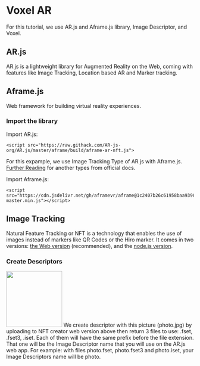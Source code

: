 # Voxel AR
For this tutorial, we use AR.js and Aframe.js library, Image Descriptor, and Voxel.

## AR.js
AR.js is a lightweight library for Augmented Reality on the Web, coming with features like Image Tracking, Location based AR and Marker tracking.

## Aframe.js
Web framework for building virtual reality experiences.

### Import the library

Import AR.js:
```
<script src="https://raw.githack.com/AR-js-org/AR.js/master/aframe/build/aframe-ar-nft.js">
```
For this expample, we use Image Tracking Type of AR.js with Aframe.js.
[Further Reading](https://ar-js-org.github.io/AR.js-Docs/) for another types from official docs.

Import Aframe.js:
```
<script src="https://cdn.jsdelivr.net/gh/aframevr/aframe@1c2407b26c61958baa93967b5412487cd94b290b/dist/aframe-master.min.js"></script>
```

## Image Tracking
Natural Feature Tracking or NFT is a technology that enables the use of images instead of markers like QR Codes or the Hiro marker.
It comes in two versions: [the Web version](https://carnaux.github.io/NFT-Marker-Creator/) (recommended), and the [node.js version](https://github.com/Carnaux/NFT-Marker-Creator).
### Create Descriptors
<img src="https://raw.githubusercontent.com/MaksumRifai/voxelar/master/photo.jpg" width="150">
We create descriptor with this picture (photo.jpg) by uploading to NFT creator web version above then return 3 files to use:  
.fset, .fset3, .iset. Each of them will have the same prefix before the file extension. That one will be the Image Descriptor name that you will use on the AR.js web app. For example: with files photo.fset, photo.fset3 and photo.iset, your Image Descriptors name will be photo.

